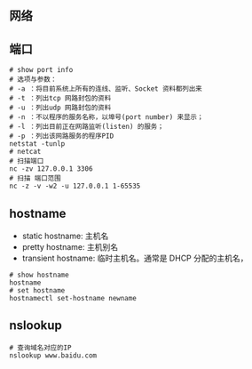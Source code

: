 ## 网络

## 端口

```shell
# show port info
# 选项与参数：
# -a ：将目前系统上所有的连线、监听、Socket 资料都列出来
# -t ：列出tcp 网路封包的资料
# -u ：列出udp 网路封包的资料
# -n ：不以程序的服务名称，以埠号(port number) 来显示；
# -l ：列出目前正在网路监听(listen) 的服务；
# -p ：列出该网路服务的程序PID
netstat -tunlp
# netcat
# 扫描端口
nc -zv 127.0.0.1 3306
# 扫描 端口范围
nc -z -v -w2 -u 127.0.0.1 1-65535
```

## hostname

- static hostname: 主机名
- pretty hostname: 主机别名
- transient hostname: 临时主机名。通常是 DHCP 分配的主机名，

```shell
# show hostname
hostname
# set hostname
hostnamectl set-hostname newname
```

## nslookup

```shell
# 查询域名对应的IP
nslookup www.baidu.com

```
